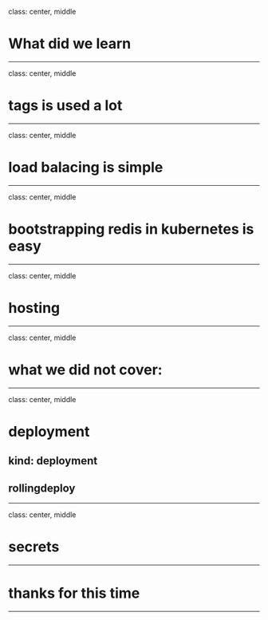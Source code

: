 class: center, middle
# What did we learn

---
class: center, middle
# tags is used a lot

---
class: center, middle
# load balacing is simple

---
class: center, middle
# bootstrapping redis in kubernetes is easy

---
class: center, middle
# hosting
---
class: center, middle
# what we did not cover:
---
class: center, middle
# deployment
## kind: deployment
## rollingdeploy
---
class: center, middle
# secrets
---
# thanks for this time
---
